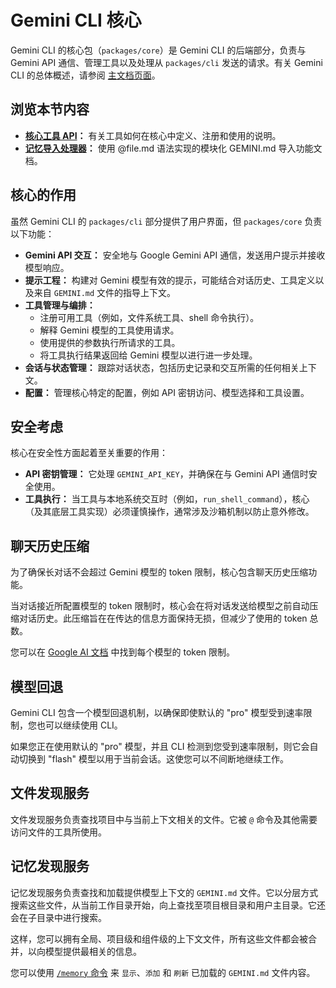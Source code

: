 # Gemini CLI 核心

Gemini CLI 的核心包（`packages/core`）是 Gemini CLI 的后端部分，负责与 Gemini API 通信、管理工具以及处理从 `packages/cli` 发送的请求。有关 Gemini CLI 的总体概述，请参阅 [主文档页面](../index.md)。

## 浏览本节内容

- **[核心工具 API](./tools-api.md)：** 有关工具如何在核心中定义、注册和使用的说明。
- **[记忆导入处理器](./memport.md)：** 使用 @file.md 语法实现的模块化 GEMINI.md 导入功能文档。

## 核心的作用

虽然 Gemini CLI 的 `packages/cli` 部分提供了用户界面，但 `packages/core` 负责以下功能：

- **Gemini API 交互：** 安全地与 Google Gemini API 通信，发送用户提示并接收模型响应。
- **提示工程：** 构建对 Gemini 模型有效的提示，可能结合对话历史、工具定义以及来自 `GEMINI.md` 文件的指导上下文。
- **工具管理与编排：**
  - 注册可用工具（例如，文件系统工具、shell 命令执行）。
  - 解释 Gemini 模型的工具使用请求。
  - 使用提供的参数执行所请求的工具。
  - 将工具执行结果返回给 Gemini 模型以进行进一步处理。
- **会话与状态管理：** 跟踪对话状态，包括历史记录和交互所需的任何相关上下文。
- **配置：** 管理核心特定的配置，例如 API 密钥访问、模型选择和工具设置。

## 安全考虑

核心在安全性方面起着至关重要的作用：

- **API 密钥管理：** 它处理 `GEMINI_API_KEY`，并确保在与 Gemini API 通信时安全使用。
- **工具执行：** 当工具与本地系统交互时（例如，`run_shell_command`），核心（及其底层工具实现）必须谨慎操作，通常涉及沙箱机制以防止意外修改。

## 聊天历史压缩

为了确保长对话不会超过 Gemini 模型的 token 限制，核心包含聊天历史压缩功能。

当对话接近所配置模型的 token 限制时，核心会在将对话发送给模型之前自动压缩对话历史。此压缩旨在在传达的信息方面保持无损，但减少了使用的 token 总数。

您可以在 [Google AI 文档](https://ai.google.dev/gemini-api/docs/models) 中找到每个模型的 token 限制。

## 模型回退

Gemini CLI 包含一个模型回退机制，以确保即使默认的 "pro" 模型受到速率限制，您也可以继续使用 CLI。

如果您正在使用默认的 "pro" 模型，并且 CLI 检测到您受到速率限制，则它会自动切换到 "flash" 模型以用于当前会话。这使您可以不间断地继续工作。

## 文件发现服务

文件发现服务负责查找项目中与当前上下文相关的文件。它被 `@` 命令及其他需要访问文件的工具所使用。

## 记忆发现服务

记忆发现服务负责查找和加载提供模型上下文的 `GEMINI.md` 文件。它以分层方式搜索这些文件，从当前工作目录开始，向上查找至项目根目录和用户主目录。它还会在子目录中进行搜索。

这样，您可以拥有全局、项目级和组件级的上下文文件，所有这些文件都会被合并，以向模型提供最相关的信息。

您可以使用 [`/memory` 命令](../cli/commands.md) 来 `显示`、`添加` 和 `刷新` 已加载的 `GEMINI.md` 文件内容。